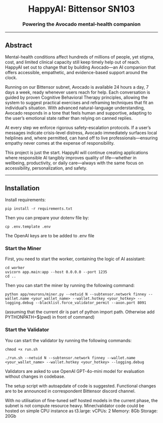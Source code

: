 <div align="center">

# HappyAI: Bittensor SN103 <!-- omit in toc -->
### Powering the Avocado mental-health companion
</div>

---

## Abstract
Mental-health conditions affect hundreds of millions of people, yet stigma, cost, and limited clinical capacity still keep timely help out of reach. HappyAI set out to change that by building Avocado—an AI companion that offers accessible, empathetic, and evidence-based support around the clock.

Running on our Bittensor subnet, Avocado is available 24 hours a day, 7 days a week, ready whenever users reach for help. Each conversation is guided by proven Cognitive Behavioral Therapy principles, allowing the system to suggest practical exercises and reframing techniques that fit an individual’s situation. With advanced natural-language understanding, Avocado responds in a tone that feels human and supportive, adapting to the user’s emotional state rather than relying on canned replies.

At every step we enforce rigorous safety-escalation protocols. If a user’s messages indicate crisis-level distress, Avocado immediately surfaces local helplines and, where permitted, can hand off to live professionals—ensuring empathy never comes at the expense of responsibility.

This project is just the start. HappyAI will continue creating applications where responsible AI tangibly improves quality of life—whether in wellbeing, productivity, or daily care—always with the same focus on accessibility, personalization, and safety.

---

## Installation

Install requirements:
```
pip install -r requirements.txt
```

Then you can prepare your dotenv file by:
```
cp .env.template .env
```
The OpenAI keys are to be added to .env file



### Start the Miner

First, you need to start the worker, containing the logic of AI assistant:

```
cd worker
uvicorn app.main:app --host 0.0.0.0 --port 1235
cd ..
```

Then you can start the miner by running the following command:
```
python app/neurons/miner.py --netuid N --subtensor.network finney --wallet.name <your_wallet_name> --wallet.hotkey <your_hotkey> --logging.debug --blacklist.force_validator_permit --axon.port 8091
```

(assuming that the current dir is part of python import path. Otherwise add PYTHONPATH=$(pwd) in front of command)

### Start the Validator

You can start the validator by running the following commands:

```
chmod +x run.sh
```
```
./run.sh --netuid N --subtensor.network finney --wallet.name <your_wallet_name> --wallet.hotkey <your_hotkey> --logging.debug
```

Validators are asked to use OpenAI GPT-4o-mini model for evaluation without changes in codebase.

The setup script with autoapdate of code is suggested. Functional changes are to be announced in correspondent Bittensor discord channel.

With no utilisation of fine-tuned self hosted models in the current phase, the subnet is not compute resource heavy. Miner/validator code could be hosted on simple CPU instance as t3.large:
vCPUs: 2
Memory: 8Gb
Storage: 20Gb

